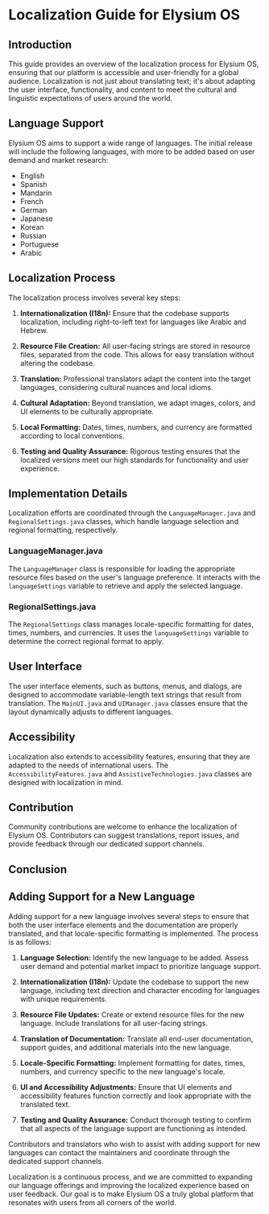 # Localization Guide for Elysium OS

## Introduction
This guide provides an overview of the localization process for Elysium OS, ensuring that our platform is accessible and user-friendly for a global audience. Localization is not just about translating text; it's about adapting the user interface, functionality, and content to meet the cultural and linguistic expectations of users around the world.

## Language Support
Elysium OS aims to support a wide range of languages. The initial release will include the following languages, with more to be added based on user demand and market research:

- English
- Spanish
- Mandarin
- French
- German
- Japanese
- Korean
- Russian
- Portuguese
- Arabic

## Localization Process
The localization process involves several key steps:

1. **Internationalization (I18n):** Ensure that the codebase supports localization, including right-to-left text for languages like Arabic and Hebrew.

2. **Resource File Creation:** All user-facing strings are stored in resource files, separated from the code. This allows for easy translation without altering the codebase.

3. **Translation:** Professional translators adapt the content into the target languages, considering cultural nuances and local idioms.

4. **Cultural Adaptation:** Beyond translation, we adapt images, colors, and UI elements to be culturally appropriate.

5. **Local Formatting:** Dates, times, numbers, and currency are formatted according to local conventions.

6. **Testing and Quality Assurance:** Rigorous testing ensures that the localized versions meet our high standards for functionality and user experience.

## Implementation Details
Localization efforts are coordinated through the `LanguageManager.java` and `RegionalSettings.java` classes, which handle language selection and regional formatting, respectively.

### LanguageManager.java
The `LanguageManager` class is responsible for loading the appropriate resource files based on the user's language preference. It interacts with the `languageSettings` variable to retrieve and apply the selected language.

### RegionalSettings.java
The `RegionalSettings` class manages locale-specific formatting for dates, times, numbers, and currencies. It uses the `languageSettings` variable to determine the correct regional format to apply.

## User Interface
The user interface elements, such as buttons, menus, and dialogs, are designed to accommodate variable-length text strings that result from translation. The `MainUI.java` and `UIManager.java` classes ensure that the layout dynamically adjusts to different languages.

## Accessibility
Localization also extends to accessibility features, ensuring that they are adapted to the needs of international users. The `AccessibilityFeatures.java` and `AssistiveTechnologies.java` classes are designed with localization in mind.

## Contribution
Community contributions are welcome to enhance the localization of Elysium OS. Contributors can suggest translations, report issues, and provide feedback through our dedicated support channels.

## Conclusion
## Adding Support for a New Language

Adding support for a new language involves several steps to ensure that both the user interface elements and the documentation are properly translated, and that locale-specific formatting is implemented. The process is as follows:

1. **Language Selection:** Identify the new language to be added. Assess user demand and potential market impact to prioritize language support.

2. **Internationalization (I18n):** Update the codebase to support the new language, including text direction and character encoding for languages with unique requirements.

3. **Resource File Updates:** Create or extend resource files for the new language. Include translations for all user-facing strings.

4. **Translation of Documentation:** Translate all end-user documentation, support guides, and additional materials into the new language.

5. **Locale-Specific Formatting:** Implement formatting for dates, times, numbers, and currency specific to the new language's locale.

6. **UI and Accessibility Adjustments:** Ensure that UI elements and accessibility features function correctly and look appropriate with the translated text.

7. **Testing and Quality Assurance:** Conduct thorough testing to confirm that all aspects of the language support are functioning as intended.

Contributors and translators who wish to assist with adding support for new languages can contact the maintainers and coordinate through the dedicated support channels.


Localization is a continuous process, and we are committed to expanding our language offerings and improving the localized experience based on user feedback. Our goal is to make Elysium OS a truly global platform that resonates with users from all corners of the world.
